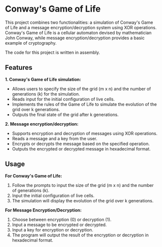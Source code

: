 # Conway's Game of Life

This project combines two functionalities: a simulation of Conway's Game of Life and a message encryption/decryption system using XOR operations. Conway's Game of Life is a cellular automaton devised by mathematician John Conway, while message encryption/decryption provides a basic example of cryptography.

The code for this project is written in assembly.
  
## Features

**1. Conway's Game of Life simulation:**
  - Allows users to specify the size of the grid (m x n) and the number of generations (k) for the simulation.
  - Reads input for the initial configuration of live cells.
  - Implements the rules of the Game of Life to simulate the evolution of the grid over k generations.
  - Outputs the final state of the grid after k generations.

**2. Message encryption/decryption:**
  - Supports encryption and decryption of messages using XOR operations.
  - Reads a message and a key from the user.
  - Encrypts or decrypts the message based on the specified operation.
  - Outputs the encrypted or decrypted message in hexadecimal format.



## Usage

**For Conway's Game of Life:**
  1. Follow the prompts to input the size of the grid (m x n) and the number of generations (k).
  2. Input the initial configuration of live cells.
  3. The simulation will display the evolution of the grid over k generations.

**For Message Encryption/Decryption:**
  1. Choose between encryption (0) or decryption (1).
  2. Input a message to be encrypted or decrypted.
  3. Input a key for encryption or decryption.
  4. The program will output the result of the encryption or decryption in hexadecimal format.





